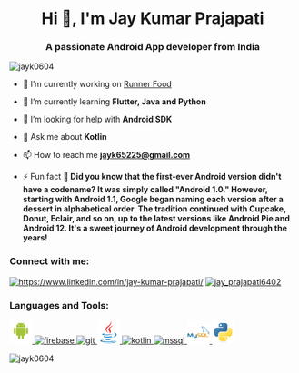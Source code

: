 <h1 align="center">Hi 👋, I'm Jay Kumar Prajapati</h1>
<h3 align="center">A passionate Android App developer from India</h3>

<p align="left"> <img src="https://komarev.com/ghpvc/?username=jayk0604&label=Profile%20views&color=0e75b6&style=flat" alt="jayk0604" /> </p>

- 🔭 I’m currently working on [Runner Food](https://github.com/JayK0604/Runner-Food)

- 🌱 I’m currently learning **Flutter, Java and Python**

- 🤝 I’m looking for help with **Android SDK**

- 💬 Ask me about **Kotlin**

- 📫 How to reach me **jayk65225@gmail.com**

- ⚡ Fun fact **📱 Did you know that the first-ever Android version didn't have a codename? It was simply called "Android 1.0." However, starting with Android 1.1, Google began naming each version after a dessert in alphabetical order. The tradition continued with Cupcake, Donut, Eclair, and so on, up to the latest versions like Android Pie and Android 12. It's a sweet journey of Android development through the years!**

<h3 align="left">Connect with me:</h3>
<p align="left">
<a href="https://linkedin.com/in/https://www.linkedin.com/in/jay-kumar-prajapati/" target="blank"><img align="center" src="https://raw.githubusercontent.com/rahuldkjain/github-profile-readme-generator/master/src/images/icons/Social/linked-in-alt.svg" alt="https://www.linkedin.com/in/jay-kumar-prajapati/" height="30" width="40" /></a>
<a href="https://instagram.com/jay_prajapati6402" target="blank"><img align="center" src="https://raw.githubusercontent.com/rahuldkjain/github-profile-readme-generator/master/src/images/icons/Social/instagram.svg" alt="jay_prajapati6402" height="30" width="40" /></a>
</p>

<h3 align="left">Languages and Tools:</h3>
<p align="left"> <a href="https://developer.android.com" target="_blank" rel="noreferrer"> <img src="https://raw.githubusercontent.com/devicons/devicon/master/icons/android/android-original-wordmark.svg" alt="android" width="40" height="40"/> </a> <a href="https://firebase.google.com/" target="_blank" rel="noreferrer"> <img src="https://www.vectorlogo.zone/logos/firebase/firebase-icon.svg" alt="firebase" width="40" height="40"/> </a> <a href="https://git-scm.com/" target="_blank" rel="noreferrer"> <img src="https://www.vectorlogo.zone/logos/git-scm/git-scm-icon.svg" alt="git" width="40" height="40"/> </a> <a href="https://www.java.com" target="_blank" rel="noreferrer"> <img src="https://raw.githubusercontent.com/devicons/devicon/master/icons/java/java-original.svg" alt="java" width="40" height="40"/> </a> <a href="https://kotlinlang.org" target="_blank" rel="noreferrer"> <img src="https://www.vectorlogo.zone/logos/kotlinlang/kotlinlang-icon.svg" alt="kotlin" width="40" height="40"/> </a> <a href="https://www.microsoft.com/en-us/sql-server" target="_blank" rel="noreferrer"> <img src="https://www.svgrepo.com/show/303229/microsoft-sql-server-logo.svg" alt="mssql" width="40" height="40"/> </a> <a href="https://www.mysql.com/" target="_blank" rel="noreferrer"> <img src="https://raw.githubusercontent.com/devicons/devicon/master/icons/mysql/mysql-original-wordmark.svg" alt="mysql" width="40" height="40"/> </a> <a href="https://www.python.org" target="_blank" rel="noreferrer"> <img src="https://raw.githubusercontent.com/devicons/devicon/master/icons/python/python-original.svg" alt="python" width="40" height="40"/> </a> </p>

<p><img align="center" src="https://github-readme-stats.vercel.app/api/top-langs?username=jayk0604&show_icons=true&locale=en&layout=compact" alt="jayk0604" /></p>

